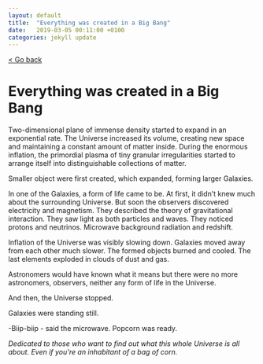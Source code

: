```yaml
---
layout: default
title:  "Everything was created in a Big Bang"
date:   2019-03-05 00:11:00 +0100
categories: jekyll update
---
```


<p>
   <a href="/kamilazdybal.github.io/#blog">
      < Go back
  </a>
</p>

# Everything was created in a Big Bang

Two-dimensional plane of immense density started to expand in an exponential rate. The Universe increased its volume, creating new space and maintaining a constant amount of matter inside. During the enormous inflation, the primordial plasma of tiny granular irregularities started to arrange itself into distinguishable collections of matter.

Smaller object were first created, which expanded, forming larger Galaxies.

In one of the Galaxies, a form of life came to be. At first, it didn’t knew much about the surrounding Universe. But soon the observers discovered electricity and magnetism. They described the theory of gravitational interaction. They saw light as both particles and waves. They noticed protons and neutrinos. Microwave background radiation and redshift.

Inflation of the Universe was visibly slowing down. Galaxies moved away from each other much slower. The formed objects burned and cooled. The last elements exploded in clouds of dust and gas.

Astronomers would have known what it means but there were no more astronomers, observers, neither any form of life in the Universe.

And then, the Universe stopped.

Galaxies were standing still.

-Biip-biip - said the microwave. Popcorn was ready.

*Dedicated to those who want to find out what this whole Universe is all about. Even if you're an inhabitant of a bag of corn.*
